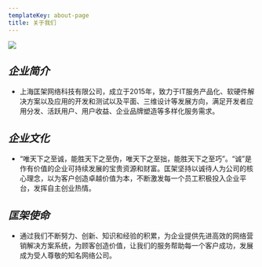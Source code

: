 ```yaml
---
templateKey: about-page
title: 关于我们
---
```

![](/img/背景.jpg)

## _企业简介_

* 上海匡架网络科技有限公司，成立于2015年，致力于IT服务产品化、软硬件解决方案以及应用的开发和测试以及平面、三维设计等发展方向，满足开发者应用分发、活跃用户、用户收益、企业品牌塑造等多样化服务需求。

## _企业文化_

* “唯天下之至诚，能胜天下之至伪，唯天下之至拙，能胜天下之至巧”。“诚”是作有价值的企业可持续发展的宝贵资源和财富。匡架坚持以诚待人为公司的核心理念，以为客户创造卓越价值为本，不断激发每一个员工积极投入企业平台，发挥自主创业热情。

## _匡架使命_

* 通过我们不断努力、创新、知识和经验的积累，为企业提供先进高效的网络营销解决方案系统，为顾客创造价值，让我们的服务帮助每一个客户成功，发展成为受人尊敬的知名网络公司。
